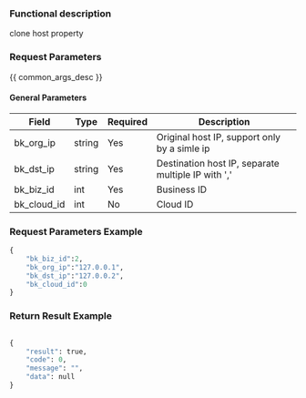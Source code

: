 ### Functional description

clone host property

### Request Parameters

{{ common_args_desc }}

#### General Parameters

| Field        |  Type   | Required	   |  Description                       |
|-------------|---------|--------|-----------------------------|
| bk_org_ip   | string  | Yes     | Original host IP, support only by a simle ip    |
| bk_dst_ip   | string  | Yes     | Destination host IP, separate multiple IP with ',' |
| bk_biz_id   | int     | Yes     | Business ID                      |
| bk_cloud_id | int     | No     | Cloud ID                    |

### Request Parameters Example

```python
{
    "bk_biz_id":2,
    "bk_org_ip":"127.0.0.1",
    "bk_dst_ip":"127.0.0.2",
    "bk_cloud_id":0
}
```


### Return Result Example

```python

{
    "result": true,
    "code": 0,
    "message": "",
    "data": null
}
```
